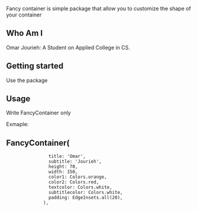 <!-- 
This README describes the package. If you publish this package to pub.dev,
this README's contents appear on the landing page for your package.

For information about how to write a good package README, see the guide for
[writing package pages](https://dart.dev/guides/libraries/writing-package-pages). 

For general information about developing packages, see the Dart guide for
[creating packages](https://dart.dev/guides/libraries/create-library-packages)
and the Flutter guide for
[developing packages and plugins](https://flutter.dev/developing-packages). 
-->

Fancy container is simple package that allow you to customize the shape of your container

## Who Am I

Omar Jourieh: A Student on Applied College in CS.

## Getting started

Use the package 

## Usage

Write FancyContainer only

Exmaple:
## FancyContainer(
                    title: 'Omar',
                    subtitle: 'Jourieh',
                    height: 70,
                    width: 150,
                    color1: Colors.orange,
                    color2: Colors.red,
                    textcolor: Colors.white,
                    subtitlecolor: Colors.white,
                    padding: EdgeInsets.all(20),
                  ),
